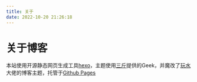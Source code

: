 ```yaml
---
title: 关于
date: 2022-10-20 21:26:18
---
```

# 关于博客
本站使用开源静态网页生成工具[hexo](https://hexo.io/)，主题使用[三斤](https://geek.lc/)提供的Geek，并魔改了[玩水](https://nocilol.me/)大佬的博客主题，托管于[Github Pages](https://pages.github.com/)

